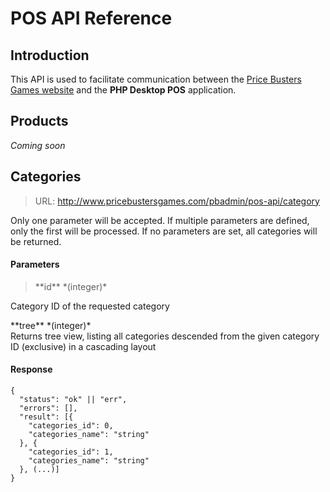 # POS API Reference
## Introduction
This API is used to facilitate communication between the [Price Busters Games website](http://www.pricebustersgames.com) and the **PHP Desktop POS** application.
## Products
*Coming soon*
## Categories
> URL: http://www.pricebustersgames.com/pbadmin/pos-api/category

Only one parameter will be accepted. If multiple parameters are defined, only the first will be processed. If no parameters are set, all categories will be returned.

#### Parameters
><p>**id** *(integer)*<br />
Category ID of the requested category</p>
<p>**tree** *(integer)*<br />
Returns tree view, listing all categories descended from the given category ID (exclusive) in a cascading layout</p>

#### Response
```
{
  "status": "ok" || "err",
  "errors": [],
  "result": [{
    "categories_id": 0,
    "categories_name": "string"
  }, {
    "categories_id": 1,
    "categories_name": "string"
  }, (...)]
}
```
